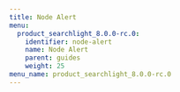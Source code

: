 ```yaml
---
title: Node Alert
menu:
  product_searchlight_8.0.0-rc.0:
    identifier: node-alert
    name: Node Alert
    parent: guides
    weight: 25
menu_name: product_searchlight_8.0.0-rc.0
---
```

